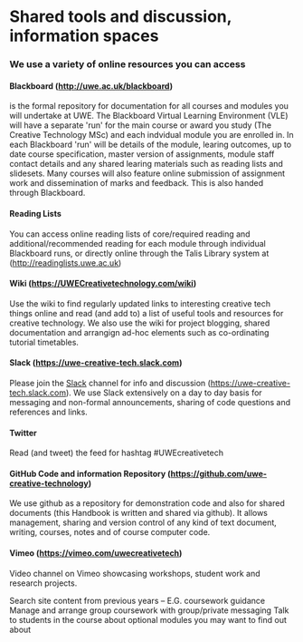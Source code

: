 # Shared tools and discussion, information spaces

### We use a variety of online resources you can access 

#### Blackboard (http://uwe.ac.uk/blackboard)
is the formal repository for documentation for all courses and modules you will undertake at UWE. The Blackboard Virtual Learning Environment (VLE) will have a separate 'run' for the main course or award you study (The Creative Technology MSc) and each indvidual module you are enrolled in. In each Blackboard 'run' will be details of the module, learing outcomes, up to date course specification, master version of assignments,  module staff contact details and any shared learing materials such as reading lists and slidesets. Many courses will also feature online submission of assignment work and dissemination of marks and feedback. This is also handed through Blackboard.

#### Reading Lists 
You can access online reading lists of core/required reading and additional/recommended reading for each module through individual Blackboard runs, or directly online through the Talis Library system at (http://readinglists.uwe.ac.uk)
 
#### Wiki (https://UWECreativetechnology.com/wiki)  
Use the wiki to find regularly updated links to interesting creative tech things online and read (and add to) a list of useful tools and resources for creative technology. We also use the wiki for project blogging, shared documentation and arrangign ad-hoc elements such as co-ordinating tutorial timetables.

#### Slack (https://uwe-creative-tech.slack.com)
Please join the [Slack](https://slack.com/) channel for info and discussion (https://uwe-creative-tech.slack.com). We use Slack extensively on a day to day basis for messaging and non-formal announcements, sharing of code questions and references and links.

#### Twitter
Read (and tweet) the feed for hashtag #UWEcreativetech

#### GitHub Code and information Repository (https://github.com/uwe-creative-technology)
We use github as a repository for demonstration code and also for shared documents (this Handbook is written and shared via github). It allows management, sharing and version control of any kind of text document, writing, courses, notes and of course computer code.

#### Vimeo (https://vimeo.com/uwecreativetech)
Video channel on Vimeo showcasing workshops, student work and research projects.


Search site content from previous years – E.G. coursework guidance
Manage and arrange group coursework with group/private messaging
Talk to students in the course about optional modules you may want to find out about
